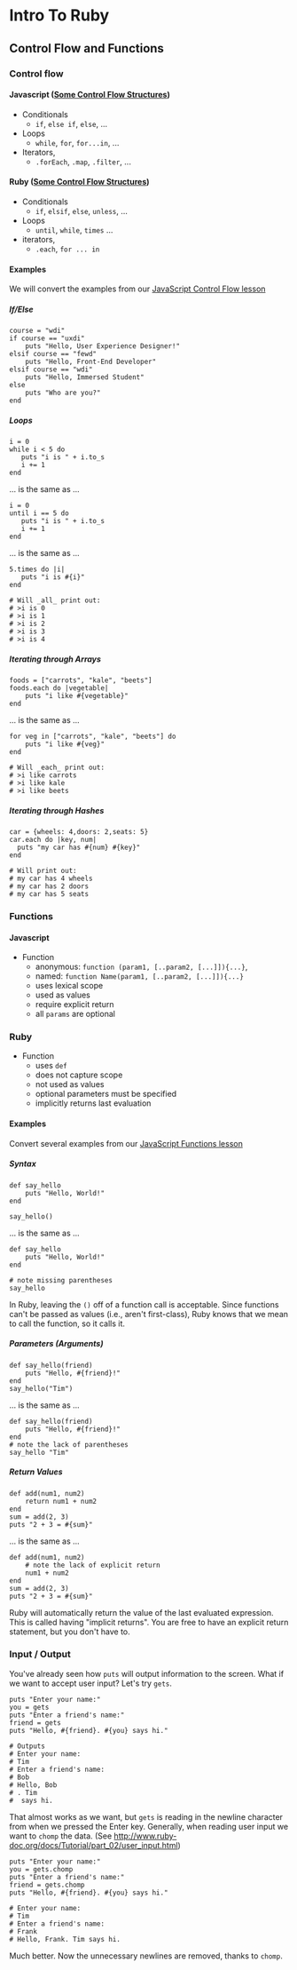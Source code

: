 # Intro To Ruby
## Control Flow and Functions

### Control flow

#### Javascript ([Some Control Flow Structures](https://developer.mozilla.org/en-US/docs/Web/JavaScript/Guide/Statements))

* Conditionals
    * `if`, `else if`, `else`, ...
* Loops
    * `while`,  `for`, `for...in`, ...
* Iterators,
    * `.forEach`, `.map`, `.filter`, ...

#### Ruby ([Some Control Flow Structures](http://en.wikibooks.org/wiki/Ruby_Programming/Syntax/Control_Structures))

* Conditionals
    * `if`, `elsif`, `else`, `unless`, ...
* Loops
    * `until`, `while`, `times` ...
* iterators,
    * `.each`, `for ... in`

#### Examples

We will convert the examples from our
[JavaScript Control Flow lesson](https://github.com/wdi-sf-fall/notes/blob/master/week_01_fundamentals/day_3_intro_to_javascript/dusk_control_flow_and_functions/control_flow.md)

##### If/Else #####

    course = "wdi"
    if course == "uxdi"
        puts "Hello, User Experience Designer!"
    elsif course == "fewd"
        puts "Hello, Front-End Developer"
    elsif course == "wdi"
        puts "Hello, Immersed Student"
    else
        puts "Who are you?"
    end

##### Loops #####

    i = 0
    while i < 5 do
       puts "i is " + i.to_s
       i += 1
    end

... is the same as ...

    i = 0
    until i == 5 do
       puts "i is " + i.to_s
       i += 1
    end

... is the same as ...

    5.times do |i|
       puts "i is #{i}"
    end

    # Will _all_ print out:
    # >i is 0
    # >i is 1
    # >i is 2
    # >i is 3
    # >i is 4

##### Iterating through Arrays #####

    foods = ["carrots", "kale", "beets"]
    foods.each do |vegetable|
        puts "i like #{vegetable}"
    end

... is the same as ...

    for veg in ["carrots", "kale", "beets"] do
        puts "i like #{veg}"
    end

    # Will _each_ print out:
    # >i like carrots
    # >i like kale
    # >i like beets

##### Iterating through Hashes #####

    car = {wheels: 4,doors: 2,seats: 5}
    car.each do |key, num|
      puts "my car has #{num} #{key}"
    end

    # Will print out:
    # my car has 4 wheels
    # my car has 2 doors
    # my car has 5 seats

### Functions

#### Javascript

* Function
    * anonymous: `function (param1, [..param2, [...]]){...}`,
    * named: `function Name(param1, [..param2, [...]]){...}`
    * uses lexical scope
    * used as values
    * require explicit return
    * all `params` are optional

### Ruby

* Function
    * uses `def`
    * does not capture scope
    * not used as values
    * optional parameters must be specified
    * implicitly returns last evaluation

#### Examples

Convert several examples from our
[JavaScript Functions lesson](https://github.com/wdi-sf-fall/notes/blob/master/week_01_fundamentals/day_3_intro_to_javascript/dusk_control_flow_and_functions/functions.md#javascript-functions)

##### Syntax #####

    def say_hello
        puts "Hello, World!"
    end

    say_hello()

... is the same as ...

    def say_hello
        puts "Hello, World!"
    end

    # note missing parentheses
    say_hello

In Ruby, leaving the `()` off of a function call is acceptable. Since
functions can't be passed as values (i.e., aren't first-class), Ruby
knows that we mean to call the function, so it calls it.

##### Parameters (Arguments) #####

    def say_hello(friend)
        puts "Hello, #{friend}!"
    end
    say_hello("Tim")

... is the same as ...

    def say_hello(friend)
        puts "Hello, #{friend}!"
    end
    # note the lack of parentheses
    say_hello "Tim"

##### Return Values #####

    def add(num1, num2)
        return num1 + num2
    end
    sum = add(2, 3)
    puts "2 + 3 = #{sum}"

... is the same as ...

    def add(num1, num2)
        # note the lack of explicit return
        num1 + num2
    end
    sum = add(2, 3)
    puts "2 + 3 = #{sum}"

Ruby will automatically return the value of the last evaluated
expression.  This is called having "implicit returns". You are free to
have an explicit return statement, but you don't have to.

### Input / Output

You've already seen how `puts` will output information to the screen.
What if we want to accept user input? Let's try `gets`.

    puts "Enter your name:"
    you = gets
    puts "Enter a friend's name:"
    friend = gets
    puts "Hello, #{friend}. #{you} says hi."

    # Outputs
    # Enter your name:
    # Tim
    # Enter a friend's name:
    # Bob
    # Hello, Bob
    # . Tim
    #  says hi.

That almost works as we want, but `gets` is reading in the newline
character from when we pressed the Enter key. Generally, when reading
user input we want to `chomp` the data. (See
http://www.ruby-doc.org/docs/Tutorial/part_02/user_input.html)

    puts "Enter your name:"
    you = gets.chomp
    puts "Enter a friend's name:"
    friend = gets.chomp
    puts "Hello, #{friend}. #{you} says hi."

    # Enter your name:
    # Tim
    # Enter a friend's name:
    # Frank
    # Hello, Frank. Tim says hi.

Much better. Now the unnecessary newlines are removed, thanks to `chomp`.
